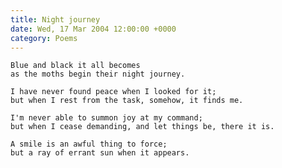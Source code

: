 ```yaml
---
title: Night journey
date: Wed, 17 Mar 2004 12:00:00 +0000
category: Poems
---
```


    Blue and black it all becomes  
    as the moths begin their night journey.

    I have never found peace when I looked for it;  
    but when I rest from the task, somehow, it finds me.

    I'm never able to summon joy at my command;  
    but when I cease demanding, and let things be, there it is.

    A smile is an awful thing to force;  
    but a ray of errant sun when it appears.



